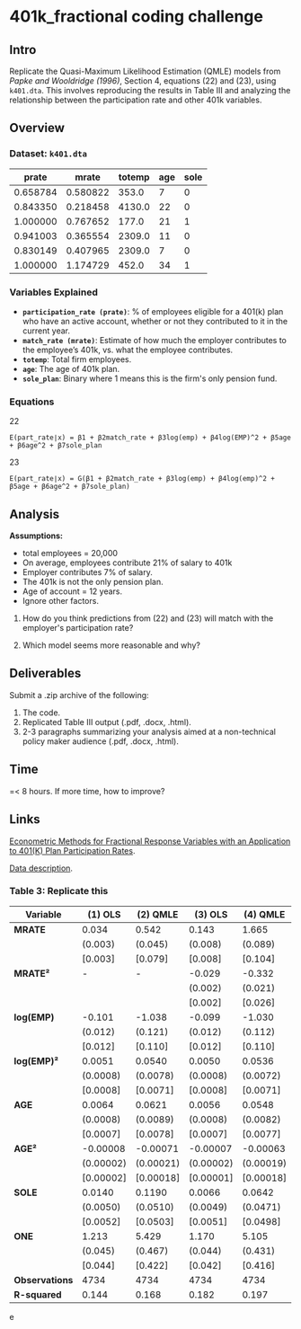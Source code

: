 # 401k_fractional coding challenge

## Intro

Replicate the Quasi-Maximum Likelihood Estimation (QMLE) models from *Papke and Wooldridge (1996)*, Section 4, equations (22) and (23), using `k401.dta`. This involves reproducing the results in Table III and analyzing the relationship between the participation rate and other 401k variables.

## Overview

### Dataset: `k401.dta`

|   prate   |   mrate   |  totemp  |  age  |  sole  |
|-----------|-----------|----------|-------|--------|
| 0.658784  | 0.580822  |  353.0   |   7   |    0   |
| 0.843350  | 0.218458  | 4130.0   |  22   |    0   |
| 1.000000  | 0.767652  |  177.0   |  21   |    1   |
| 0.941003  | 0.365554  | 2309.0   |  11   |    0   |
| 0.830149  | 0.407965  | 2309.0   |   7   |    0   |
| 1.000000  | 1.174729  |  452.0   |  34   |    1   |

### Variables Explained

- **`participation_rate (prate)`**: % of employees eligible for a 401(k) plan who have an active account, whether or not they contributed to it in the current year.
- **`match_rate (mrate)`**: Estimate of how much the employer contributes to the employee’s 401k, vs. what the employee contributes.
- **`totemp`**: Total firm employees.
- **`age`**: The age of 401k plan.
- **`sole_plan`**: Binary where 1 means this is the firm's only pension fund.


### Equations

22

`E(part_rate∣x) = β1 + β2​match_rate + β3log(emp) + β4log(EMP)^2 + β5age + β6age^2 + β7​sole_plan`

23

`E(part_rate∣x) = G(β1 + β2match_rate + β3log(emp) + β4log(emp)^2 + β5age + β6age^2 + β7​sole_plan)`

## Analysis

**Assumptions:** 
- total employees = 20,000
- On average, employees contribute 21% of salary to 401k
- Employer contributes 7% of salary.
- The 401k is not the only pension plan.
- Age of account = 12 years.
- Ignore other factors.

1. How do you think predictions from (22) and (23) will match with the employer's participation rate?

2. Which model seems more reasonable and why?

## Deliverables

Submit a .zip archive of the following:
1. The code.
2. Replicated Table III output (.pdf, .docx, .html).
3. 2-3 paragraphs summarizing your analysis aimed at a non-technical policy maker audience (.pdf, .docx, .html).

## Time

=< 8 hours. If more time, how to improve?

## Links

[Econometric Methods for Fractional Response Variables with an Application to 401(K) Plan Participation Rates](https://econpapers.repec.org/article/jaejapmet/v_3a11_3ay_3a1996_3ai_3a6_3ap_3a619-32.htm).

[Data description](http://qed.econ.queensu.ca/jae/1996-v11.6/papke-wooldridge/readme.pw.txt).

### Table 3: Replicate this

| Variable     | (1) OLS     | (2) QMLE    | (3) OLS     | (4) QMLE    |
|--------------|-------------|-------------|-------------|-------------|
| **MRATE**    | 0.034       | 0.542       | 0.143       | 1.665       |
|              | (0.003)     | (0.045)     | (0.008)     | (0.089)     |
|              | [0.003]     | [0.079]     | [0.008]     | [0.104]     |
| **MRATE²**   | -           | -           | -0.029      | -0.332      |
|              |             |             | (0.002)     | (0.021)     |
|              |             |             | [0.002]     | [0.026]     |
| **log(EMP)** | -0.101      | -1.038      | -0.099      | -1.030      |
|              | (0.012)     | (0.121)     | (0.012)     | (0.112)     |
|              | [0.012]     | [0.110]     | [0.012]     | [0.110]     |
| **log(EMP)²**| 0.0051      | 0.0540      | 0.0050      | 0.0536      |
|              | (0.0008)    | (0.0078)    | (0.0008)    | (0.0072)    |
|              | [0.0008]    | [0.0071]    | [0.0008]    | [0.0071]    |
| **AGE**      | 0.0064      | 0.0621      | 0.0056      | 0.0548      |
|              | (0.0008)    | (0.0089)    | (0.0008)    | (0.0082)    |
|              | [0.0007]    | [0.0078]    | [0.0007]    | [0.0077]    |
| **AGE²**     | -0.00008    | -0.00071    | -0.00007    | -0.00063    |
|              | (0.00002)   | (0.00021)   | (0.00002)   | (0.00019)   |
|              | [0.00002]   | [0.00018]   | [0.00001]   | [0.00018]   |
| **SOLE**     | 0.0140      | 0.1190      | 0.0066      | 0.0642      |
|              | (0.0050)    | (0.0510)    | (0.0049)    | (0.0471)    |
|              | [0.0052]    | [0.0503]    | [0.0051]    | [0.0498]    |
| **ONE**      | 1.213       | 5.429       | 1.170       | 5.105       |
|              | (0.045)     | (0.467)     | (0.044)     | (0.431)     |
|              | [0.044]     | [0.422]     | [0.042]     | [0.416]     |
| **Observations** | 4734    | 4734        | 4734        | 4734        |
| **R-squared**| 0.144       | 0.168       | 0.182       | 0.197       |
e